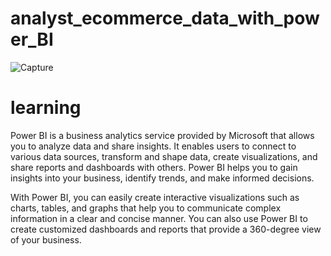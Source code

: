 # analyst_ecommerce_data_with_power_BI

![Capture](https://user-images.githubusercontent.com/71895109/226273876-30790191-0bce-486b-a213-e1c9549a78c6.JPG)

# learning
Power BI is a business analytics service provided by Microsoft that allows you to analyze data and share insights. It enables users to connect to various data sources, transform and shape data, create visualizations, and share reports and dashboards with others. Power BI helps you to gain insights into your business, identify trends, and make informed decisions.

With Power BI, you can easily create interactive visualizations such as charts, tables, and graphs that help you to communicate complex information in a clear and concise manner. You can also use Power BI to create customized dashboards and reports that provide a 360-degree view of your business.

